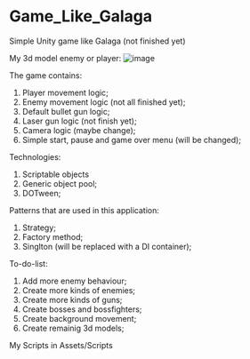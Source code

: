 # Game_Like_Galaga
Simple Unity game like Galaga (not finished yet)

My 3d model enemy or player:
![image](https://github.com/Artemio12/Game_Like_Galaga/assets/59345054/3913f5d9-5169-4960-b2b5-1da9b9631c4d)


The game contains:
1. Player movement logic;
2. Enemy movement logic (not all finished yet);
3. Default bullet gun logic;
4. Laser gun logic (not finish yet);
5. Camera logic (maybe change);
6. Simple start, pause and game over menu (will be changed);


Technologies:
1. Scriptable objects
2. Generic object pool;
3. DOTween;

Patterns that are used in this application:
1. Strategy;
2. Factory method;
3. Singlton (will be replaced with a DI container);
   
To-do-list:
1. Add more enemy behaviour;
2. Create more kinds of enemies;
3. Create more kinds of guns;
4. Create bosses and bossfighters;
5. Create background movement;
6. Create remainig 3d models;

My Scripts in Assets/Scripts
